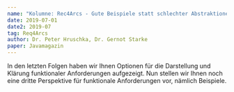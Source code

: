 ```yaml
---
name: "Kolumne: Rec4Arcs - Gute Beispiele statt schlechter Abstraktionen"
date: 2019-07-01
date2: 2019-07
tag: Req4Arcs
author: Dr. Peter Hruschka, Dr. Gernot Starke
paper: Javamagazin
---
```

In den letzten Folgen haben wir Ihnen Optionen für die Darstellung und Klärung
funktionaler Anforderungen aufgezeigt.
Nun stellen wir Ihnen noch eine dritte Perspektive für funktionale Anforderungen vor,
nämlich Beispiele.